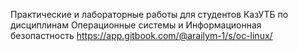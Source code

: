 
Практические и лабораторные работы для студентов КазУТБ по дисциплинам Операционные системы и Информационная безопастность
https://app.gitbook.com/@arailym-1/s/oc-linux/
